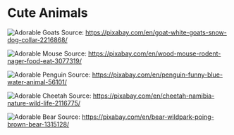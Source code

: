 # Cute Animals

![Adorable Goats](images/goat-2216868_1920.jpg)
Source: https://pixabay.com/en/goat-white-goats-snow-dog-collar-2216868/

![Adorable Mouse](images/wood-mouse-3077319_1920.jpg)
Source: https://pixabay.com/en/wood-mouse-rodent-nager-food-eat-3077319/

![Adorable Penguin](images/penguin-56101_1920.jpg)
Source: https://pixabay.com/en/penguin-funny-blue-water-animal-56101/

![Adorable Cheetah](images/cheetah-2116775_1920.jpg)
Source: https://pixabay.com/en/cheetah-namibia-nature-wild-life-2116775/

![Adorable Bear](bear-1315128_960_720.jpg)
Source: https://pixabay.com/en/bear-wildpark-poing-brown-bear-1315128/
